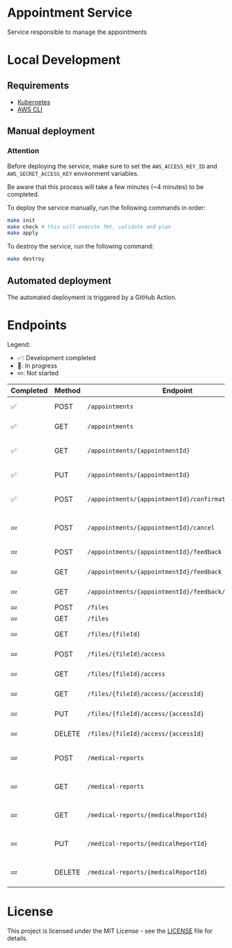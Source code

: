 # Appointment Service

Service responsible to manage the appointments

# Local Development

## Requirements

- [Kubernetes](https://kubernetes.io/)
- [AWS CLI](https://aws.amazon.com/cli/)

## Manual deployment

### Attention

Before deploying the service, make sure to set the `AWS_ACCESS_KEY_ID` and `AWS_SECRET_ACCESS_KEY` environment variables.

Be aware that this process will take a few minutes (~4 minutes) to be completed.

To deploy the service manually, run the following commands in order:

```bash
make init
make check # this will execute fmt, validate and plan
make apply
```

To destroy the service, run the following command:

```bash
make destroy
```

## Automated deployment

The automated deployment is triggered by a GitHub Action.

# Endpoints

Legend:
- ✅: Development completed
- 🚧: In progress
- 💤: Not started


| Completed | Method | Endpoint                                              | Description                       | User Role      |
| --------- | ------ | ----------------------------------------------------- | --------------------------------- | -------------- |
| ✅         | POST   | `/appointments`                                       | Create an appointment             | Patient        |
| ✅         | GET    | `/appointments`                                       | Get all appointments              | Doctor/Patient |
| ✅         | GET    | `/appointments/{appointmentId}`                       | Get an appointment by id          | Doctor/Patient |
| ✅         | PUT    | `/appointments/{appointmentId}`                       | Update an appointment             | Patient        |
| ✅         | POST   | `/appointments/{appointmentId}/confirmation`          | Confirm or decline an appointment | Doctor         |
| 💤         | POST   | `/appointments/{appointmentId}/cancel`                | Reschedule an appointment         | Doctor/Patient |
| 💤         | POST   | `/appointments/{appointmentId}/feedback`              | Feedback an appointment           | Patient        |
| 💤         | GET    | `/appointments/{appointmentId}/feedback`              | Get feedbacks                     | Doctor/Patient |
| 💤         | GET    | `/appointments/{appointmentId}/feedback/{feedbackId}` | Get feedback by id                | Doctor/Patient |
| 💤         | POST   | `/files`                                              | Update files                      | Patient        |
| 💤         | GET    | `/files`                                              | Get all files                     | Patient        |
| 💤         | GET    | `/files/{fileId}`                                     | Get a file by id                  | Doctor/Patient |
| 💤         | POST   | `/files/{fileId}/access`                              | Create a file access              | Patient        |
| 💤         | GET    | `/files/{fileId}/access`                              | Get all file access               | Patient        |
| 💤         | GET    | `/files/{fileId}/access/{accessId}`                   | Get a file access by id           | Patient        |
| 💤         | PUT    | `/files/{fileId}/access/{accessId}`                   | Update a file access              | Patient        |
| 💤         | DELETE | `/files/{fileId}/access/{accessId}`                   | Delete a file access              | Patient        |
| 💤         | POST   | `/medical-reports`                                    | Create a medical report           | Doctor         |
| 💤         | GET    | `/medical-reports`                                    | Get all medical reports           | Doctor         |
| 💤         | GET    | `/medical-reports/{medicalReportId}`                  | Get a medical report by id        | Doctor         |
| 💤         | PUT    | `/medical-reports/{medicalReportId}`                  | Update a medical report           | Doctor         |
| 💤         | DELETE | `/medical-reports/{medicalReportId}`                  | Delete a medical report           | Doctor         |


# License

This project is licensed under the MIT License - see the [LICENSE](LICENSE) file for details.